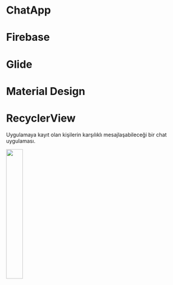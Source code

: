 # ChatApp
# Firebase
# Glide
# Material Design
# RecyclerView

Uygulamaya kayıt olan kişilerin karşılıklı mesajlaşabileceği bir chat uygulaması.

<img src="https://user-images.githubusercontent.com/82970461/132042501-0d3b4b02-33bb-45b3-9537-e2b914dbc730.jpg" width=30% height=30%>



